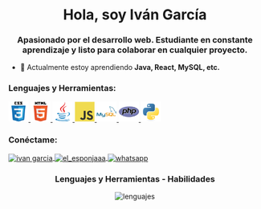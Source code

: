 <h1 align="center">Hola, soy Iván García</h1>
<h3 align="center">Apasionado por el desarrollo web. Estudiante en constante aprendizaje y listo para colaborar en cualquier proyecto.</h3>

- 🌱 Actualmente estoy aprendiendo **Java, React, MySQL, etc.**

<h3 align="left">Lenguajes y Herramientas:</h3>
<p align="left"> 
  <a href="https://www.w3schools.com/css/" target="_blank" rel="noreferrer"> 
    <img src="https://raw.githubusercontent.com/devicons/devicon/master/icons/css3/css3-original-wordmark.svg" alt="css3" width="40" height="40"/> 
  </a> 
  <a href="https://www.w3.org/html/" target="_blank" rel="noreferrer"> 
    <img src="https://raw.githubusercontent.com/devicons/devicon/master/icons/html5/html5-original-wordmark.svg" alt="html5" width="40" height="40"/> 
  </a> 
  <a href="https://www.java.com" target="_blank" rel="noreferrer"> 
    <img src="https://raw.githubusercontent.com/devicons/devicon/master/icons/java/java-original.svg" alt="java" width="40" height="40"/> 
  </a> 
  <a href="https://developer.mozilla.org/en-US/docs/Web/JavaScript" target="_blank" rel="noreferrer"> 
    <img src="https://raw.githubusercontent.com/devicons/devicon/master/icons/javascript/javascript-original.svg" alt="javascript" width="40" height="40"/> 
  </a> 
  <a href="https://www.mysql.com/" target="_blank" rel="noreferrer"> 
    <img src="https://raw.githubusercontent.com/devicons/devicon/master/icons/mysql/mysql-original-wordmark.svg" alt="mysql" width="40" height="40"/> 
  </a> 
  <a href="https://www.php.net" target="_blank" rel="noreferrer"> 
    <img src="https://raw.githubusercontent.com/devicons/devicon/master/icons/php/php-original.svg" alt="php" width="40" height="40"/> 
  </a> 
  <a href="https://www.python.org" target="_blank" rel="noreferrer"> 
    <img src="https://raw.githubusercontent.com/devicons/devicon/master/icons/python/python-original.svg" alt="python" width="40" height="40"/> 
  </a> 
</p>

<h3 align="left">Conéctame:</h3>
<p align="left">
  <a href="https://linkedin.com/in/ivan-garcia" target="blank">
    <img align="center" src="https://raw.githubusercontent.com/rahuldkjain/github-profile-readme-generator/master/src/images/icons/Social/linked-in-alt.svg" alt="ivan garcia" height="30" width="40" />
  </a>
  <a href="https://instagram.com/el_esponjaaa" target="blank">
    <img align="center" src="https://raw.githubusercontent.com/rahuldkjain/github-profile-readme-generator/master/src/images/icons/Social/instagram.svg" alt="el_esponjaaa" height="30" width="40" />
  </a>
  <a href="https://wa.me/59891032377" target="blank">
    <img align="center" src="https://upload.wikimedia.org/wikipedia/commons/6/67/WhatsApp_logo_2023.png" alt="whatsapp" height="40" width="40" />
  </a>
</p>

<h3 align="center">Lenguajes y Herramientas - Habilidades</h3>
<p align="center">
  <img src="https://github-readme-stats.vercel.app/api/top-langs/?username=ivancodejav&layout=compact&theme=radical&card_width=400&border_radius=50%" alt="lenguajes" />
</p>
